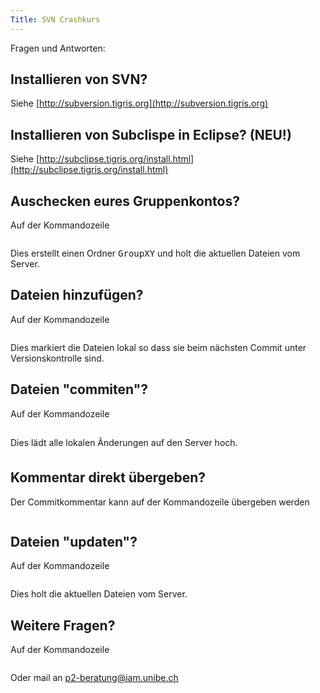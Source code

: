 ```yaml
---
Title: SVN Crashkurs
---
```


Fragen und Antworten:

## Installieren von SVN?

Siehe [http://subversion.tigris.org](http://subversion.tigris.org)

## Installieren von Subclispe in Eclipse? (NEU!)

Siehe [http://subclipse.tigris.org/install.html](http://subclipse.tigris.org/install.html)

## Auschecken eures Gruppenkontos?

Auf der Kommandozeile 

``` svn co http://popeye.unibe.ch/svn/p2/GroupXY 
```

Dies erstellt einen Ordner <tt>GroupXY</tt> und holt die aktuellen Dateien vom Server. 

## Dateien hinzufügen?

Auf der Kommandozeile 

``` svn add filenames 
```

Dies markiert die Dateien lokal so dass sie beim nächsten Commit unter Versionskontrolle sind.

## Dateien "commiten"?

Auf der Kommandozeile 

``` svn ci
```

Dies lädt alle lokalen Ãnderungen auf den Server hoch.

## Kommentar direkt übergeben?

Der Commitkommentar kann auf der Kommandozeile übergeben werden

``` svn ci -m "Your commit message goes here" 
```

## Dateien "updaten"?

Auf der Kommandozeile

``` svn up
```

Dies holt die aktuellen Dateien vom Server.

## Weitere Fragen?

Auf der Kommandozeile

``` svn help
```

Oder mail an [p2-beratung@iam.unibe.ch](p2-beratung@iam.unibe.ch)
